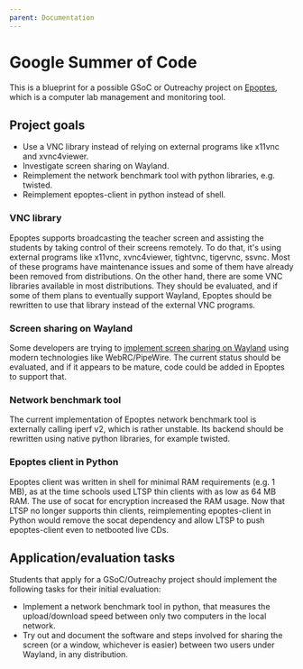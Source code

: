 ```yaml
---
parent: Documentation
---
```


# Google Summer of Code
This is a blueprint for a possible GSoC or Outreachy project on [Epoptes](https://epoptes.org), which is a computer lab management and monitoring tool.

## Project goals

- Use a VNC library instead of relying on external programs like x11vnc and xvnc4viewer.
- Investigate screen sharing on Wayland.
- Reimplement the network benchmark tool with python libraries, e.g. twisted.
- Reimplement epoptes-client in python instead of shell.

### VNC library

Epoptes supports broadcasting the teacher screen and assisting the students by taking control of their screens remotely. To do that, it's using external programs like x11vnc, xvnc4viewer, tightvnc, tigervnc, ssvnc. Most of these programs have maintenance issues and some of them have already been removed from distributions.
On the other hand, there are some VNC libraries available in most distributions. They should be evaluated, and if some of them plans to eventually support Wayland, Epoptes should be rewritten to use that library instead of the external VNC programs.

### Screen sharing on Wayland

Some developers are trying to [implement screen sharing on Wayland](https://www.phoronix.com/scan.php?page=news_item&px=WebRTC-Wayland-Screen-Share) using modern technologies like WebRC/PipeWire. The current status should be evaluated, and if it appears to be mature, code could be added in Epoptes to support that.

### Network benchmark tool

The current implementation of Epoptes network benchmark tool is externally calling iperf v2, which is rather unstable. Its backend should be rewritten using native python libraries, for example twisted.

### Epoptes client in Python

Epoptes client was written in shell for minimal RAM requirements (e.g. 1 MB), as at the time schools used LTSP thin clients with as low as 64 MB RAM. The use of socat for encryption increased the RAM usage. Now that LTSP no longer supports thin clients, reimplementing epoptes-client in Python would remove the socat dependency and allow LTSP to push epoptes-client even to netbooted live CDs.

## Application/evaluation tasks

Students that apply for a GSoC/Outreachy project should implement the following tasks for their initial evaluation:

- Implement a network benchmark tool in python, that measures the upload/download speed between only two computers in the local network.
- Try out and document the software and steps involved for sharing the screen (or a window, whichever is easier) between two users under Wayland, in any distribution.
